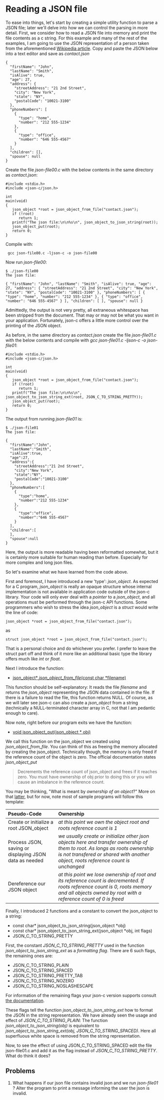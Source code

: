 # Reading a JSON file

To ease into things, let's start by creating a simple utility function to parse a JSON file; later we'll delve into how we can control the parsing in more detail. 
First, we consider how to read a JSON file into memory and print the file contents as a c string. For this example and many of the rest of the examples, I am going to use the JSON representation of a person taken from the aforementioned [Wikipedia article](https://en.wikipedia.org/wiki/JSON). Copy and paste the JSON below into a text editor and save as _*contact.json*_

```
{
  "firstName": "John",
  "lastName": "Smith",
  "isAlive": true,
  "age": 27,
  "address": {
    "streetAddress": "21 2nd Street",
    "city": "New York",
    "state": "NY",
    "postalCode": "10021-3100"
  },
  "phoneNumbers": [
    {
      "type": "home",
      "number": "212 555-1234"
    },
    {
      "type": "office",
      "number": "646 555-4567"
    }
  ],
  "children": [],
  "spouse": null
}

```

Create the file _*json-file00.c*_ with the below contents in the same directory as _*contact.json*_:

```
#include <stdio.h>
#include <json-c/json.h>

int
main(void)
{
   json_object *root = json_object_from_file("contact.json");
   if (!root)
      return 1;
   printf("The json file:\n\n%s\n", json_object_to_json_string(root));
   json_object_put(root);
   return 0;
}

```
Compile with:

```
 gcc json-file00.c -ljson-c -o json-file00
```

Now run _*json-file00*_:

```
$ ./json-file00
The json file:

{ "firstName": "John", "lastName": "Smith", "isAlive": true, "age": 27, "address": { "streetAddress": "21 2nd Street", "city": "New York", "state": "NY", "postalCode": "10021-3100" }, "phoneNumbers": [ { "type": "home", "number": "212 555-1234" }, { "type": "office", "number": "646 555-4567" } ], "children": [ ], "spouse": null }

```

Admittedly, the output is not very pretty, all extraneous whitespace has been stripped from the document. That may or may not be what you want in your application. Fortunately, json-c  offers a little more control over the printing of the JSON object.

As before, in the same directory as _*contact.json*_ create the file _*json-file01.c*_ with the below contents and compile with
_*gcc json-file01.c -ljson-c -o json-file01*_:

```
#include <stdio.h>
#include <json-c/json.h>

int
main(void)
{
   json_object *root = json_object_from_file("contact.json");
   if (!root)
      return 1;
   printf("The json file:\n\n%s\n", json_object_to_json_string_ext(root, JSON_C_TO_STRING_PRETTY));
   json_object_put(root);
   return 0;
}
```

The output from running _*json-file01*_ is:

```
$ ./json-file01
The json file:

{
  "firstName":"John",
  "lastName":"Smith",
  "isAlive":true,
  "age":27,
  "address":{
    "streetAddress":"21 2nd Street",
    "city":"New York",
    "state":"NY",
    "postalCode":"10021-3100"
  },
  "phoneNumbers":[
    {
      "type":"home",
      "number":"212 555-1234"
    },
    {
      "type":"office",
      "number":"646 555-4567"
    }
  ],
  "children":[
  ],
  "spouse":null
}

```

Here, the output is more readable having been reformatted somewhat, but it is certainly more suitable for human reading than before. Especially for more complex and long json files.

So let's examine what we have learned from the code above.

First and foremost, I have introduced a new 'type': _*json_object*_. As expected for a C program, _*json_object*_ is really an opaque structure whose internal implementation is not available in application code outside of the json-c library. Your code will only ever deal with a _pointer_ to a _*json_object*_, and all operations must be performed through the json-c API functions. Some programmers who wish to stress the idea _*json_object*_ is a *struct* would write the line of code:

```
json_object *root = json_object_from_file("contact.json");
```

as

```
struct json_object *root = json_object_from_file("contact.json");
```

That is a personal choice and do whichever you prefer. I prefer to leave the struct part off and think of it more like an additional basic type the library offers much like *int* or *float*.

Next I introduce the function:

- [json_object\* *json_object_from_file*(const char \*filename)](https://json-c.github.io/json-c/json-c-0.14/doc/html/json__util_8h.html#a03119ec0a71af4eee95318e9b2aaf05b)

This function should be self-explanatory: It reads the file *filename* and returns the _*json_object*_ representing the JSON data contained in the file. If there is a failure to read the file, this function returns NULL. Of course, as we will later see json-c can also create a _*json_object*_ from a string (technically a NULL-terminated character array in C, not that I am pedantic enough to care).

Now note, right before our program exits we have the function:

- [void json_object_put(json_object \* obj)](https://json-c.github.io/json-c/json-c-0.14/doc/html/json__object_8h.html#afabf61f932cd64a4122ca8092452eed5)

We call this function on the json_object we created using *json_object_from_file*. You can think of this as freeing the memory allocated by creating the json_object. Technically though, the memory is only freed if the reference count of the object is zero. The official documentation states _*json_object_put*_

> Decrements the reference count of json\_object and frees if it reaches zero. You must have ownership of obj prior to doing this or you will cause an imbalance in the reference count.

You may be thinking, "What is meant by _*ownership of an object*_?" More on that [latter](https://github.com/rbtylee/tutorial-jsonc/blob/master/tutorial/memory.md), but for now, note most of sample programs will follow this template:

|  Pseudo-Code                            | Ownership                                                                                         |
| :-------------------------------------- | :------------------------------------------------------------------------------------------- |
| Create or initialize a root JSON_object |  _*at this point we own the object root and roots reference count is 1*_ |
| Process JSON, saving or displaying JSON data as needed | _*we usually create or initialize other json objects here and transfer ownership of them to root. As longs as roots ownership is not transfered or shared with another object, roots reference count is unchanged*_ |
| Dereference our JSON object |  _*at this point we lose ownership of root and its reference count is decremented. If roots reference count is 0, roots memory and all objects owned by root with a reference count of 0 is freed*_ |

Finally, I introduced 2 functions and a constant to convert the json_object to a string:

- const char\* json_object_to_json_string(json_object \*obj)
- const char\* json_object_to_json_string_ext(json_object \*obj, int flags)
- JSON_C_TO_STRING_PRETTY

First, the constant _*JSON_C_TO_STRING_PRETTY*_ used in the function _*json_object_to_json_string_ext*_ as a _formatting flag_. There are 6 such flags, the remaining ones are:

- JSON_C_TO_STRING_PLAIN
- JSON_C_TO_STRING_SPACED
- JSON_C_TO_STRING_PRETTY_TAB
- JSON_C_TO_STRING_NOZERO
- JSON_C_TO_STRING_NOSLASHESCAPE

For information of the remaining flags your json-c version supports consult [the documentation](https://json-c.github.io/json-c/json-c-0.14/doc/html/json__object_8h.html).

These flags tell the function _*json_object_to_json_string_ext*_ how to format the JSON in the string representation. We have already seen the usage and effect of _*JSON_C_TO_STRING_PLAIN*_: The function _*json_object_to_json_string(obj)*_ is equivalent to _*json_object_to_json_string_ext(obj, JSON_C_TO_STRING_SPACED)*_. Here all superfluous white space is removed from the string representation.

Now, to see the effect of using JSON_C_TO_STRING_SPACED edit the file json-file01.c and add it as the flag instead of _*JSON_C_TO_STRING_PRETTY*_. What do think it does?

## Problems

1. What happens if our json file contains invalid json and we run _*json-file01*_ ? Alter the program to print a message informing the user the json is invalid.
